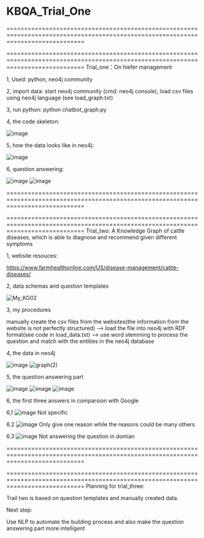 # KBQA_Trial_One
==================================================================================================================================



==================================================================================================================================
Trial_one：On hiefer management

1, Used:
python, 
neo4j community

2, import data:
start neo4j community (cmd: neo4j console),
load csv files using neo4j language (see load_graph.txt)

3, run python:
python chatbot_graph.py

4, the code skeleton:


![image](https://user-images.githubusercontent.com/77312114/121019573-2273b500-c7d2-11eb-9fbd-9c50957b86ec.png)

5, how the data looks like in neo4j:

![image](https://user-images.githubusercontent.com/77312114/120652874-c13aa180-c4b2-11eb-8c18-5f5524a89d6c.png)

6, question answering:

![image](https://user-images.githubusercontent.com/77312114/119590979-5c26e200-be08-11eb-984f-7818448a09ce.png)
![image](https://user-images.githubusercontent.com/77312114/121019813-5b138e80-c7d2-11eb-9d2b-2201740a643a.png)



==================================================================================================================================

              
   
   
==================================================================================================================================
Trial_two: A Knowledge Graph of cattle diseases, which is able to diagnose and recommend given different symptoms 

1, website resouces:

https://www.farmhealthonline.com/US/disease-management/cattle-diseases/

2, data schemas and question templates

![My_KG02](https://user-images.githubusercontent.com/77312114/122015338-988ba380-cdf2-11eb-9d3d-3e2b86f23398.jpg)


3, my procedures

manually create the csv files from the websites(the information from the website is not perfectly structured) --> load the file into neo4j with RDF format(see code in load_data.txt) --> use word stemming to process the question and match with the entities in the neo4j database

4, the data in neo4j 

![image](https://user-images.githubusercontent.com/77312114/122011997-49903f00-cdef-11eb-9e34-3aede95ec5e0.png)
![graph(2)](https://user-images.githubusercontent.com/77312114/122014688-fff52380-cdf1-11eb-92ed-eb96096881fa.png)


5, the question answering part

![image](https://user-images.githubusercontent.com/77312114/122015734-f0c2a580-cdf2-11eb-8d27-f5c7e77b3bc9.png)
![image](https://user-images.githubusercontent.com/77312114/122015821-0768fc80-cdf3-11eb-9fb4-77b4361a86bc.png)
![image](https://user-images.githubusercontent.com/77312114/122015872-151e8200-cdf3-11eb-8941-e18550af1b4e.png)

6, the first three answers in comparsion with Google

6,1 ![image](https://user-images.githubusercontent.com/77312114/122173954-e36def80-ceb4-11eb-9a59-91ce0d89a2fb.png)
Not specific

6.2 ![image](https://user-images.githubusercontent.com/77312114/122174078-000a2780-ceb5-11eb-8e4b-b81c0eee8ad5.png)
Only give one reason while the reasons could be many others

6.3 ![image](https://user-images.githubusercontent.com/77312114/122174225-1fa15000-ceb5-11eb-8dda-34a12bc4de55.png)
Not answering the question in domian



==================================================================================================================================

              
   
   
==================================================================================================================================
Planning for trial_three:

Trail two is based on question templates and manually created data. 

Next step: 

Use NLP to automate the building process and also make the question answering part more intelligent 
